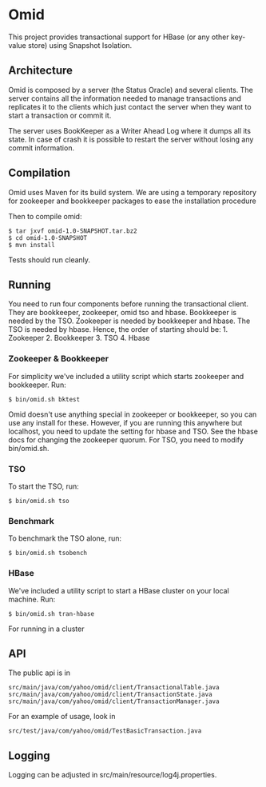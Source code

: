 Omid
=====

This project provides transactional support for HBase (or any other key-value store) using Snapshot Isolation.

Architecture
------------

Omid is composed by a server (the Status Oracle) and several clients. The server contains all the information
needed to manage transactions and replicates it to the clients which just contact the server when they want
to start a transaction or commit it.

The server uses BookKeeper as a Writer Ahead Log where it dumps all its state. In case of crash it is possible
to restart the server without losing any commit information.

Compilation
-----------

Omid uses Maven for its build system. We are using a temporary repository for zookeeper and bookkeeper packages to ease
the installation procedure

Then to compile omid:

    $ tar jxvf omid-1.0-SNAPSHOT.tar.bz2
    $ cd omid-1.0-SNAPSHOT
    $ mvn install

Tests should run cleanly.

Running
-------

You need to run four components before running the transactional
client. They are bookkeeper, zookeeper, omid tso and
hbase. Bookkeeper is needed by the TSO. Zookeeper is needed by
bookkeeper and hbase. The TSO is needed by hbase. Hence, the order of
starting should be: 
	 1. Zookeeper
	 2. Bookkeeper
	 3. TSO
	 4. Hbase

### Zookeeper & Bookkeeper
For simplicity we've included a utility script which starts zookeeper
and bookkeeper. Run:

    $ bin/omid.sh bktest

Omid doesn't use anything special in zookeeper or bookkeeper, so you
can use any install for these. However, if you are running this
anywhere but localhost, you need to update the setting for hbase and 
TSO. See the hbase docs for changing the zookeeper quorum. For TSO,
you need to modify bin/omid.sh.

### TSO
To start the TSO, run:
   
    $ bin/omid.sh tso

### Benchmark
To benchmark the TSO alone, run:

    $ bin/omid.sh tsobench

### HBase
We've included a utility script to start a HBase cluster on your local
machine. Run:

    $ bin/omid.sh tran-hbase

For running in a cluster

API
---

The public api is in

    src/main/java/com/yahoo/omid/client/TransactionalTable.java
    src/main/java/com/yahoo/omid/client/TransactionState.java
    src/main/java/com/yahoo/omid/client/TransactionManager.java

For an example of usage, look in

    src/test/java/com/yahoo/omid/TestBasicTransaction.java

Logging 
-------
Logging can be adjusted in src/main/resource/log4j.properties.
